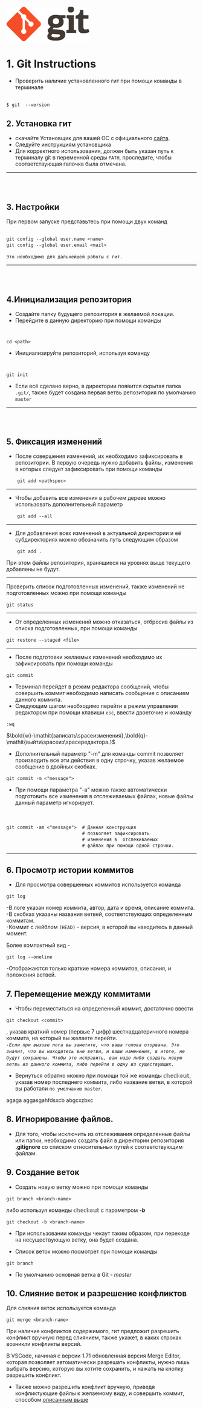 ![LogoGit](logo@2x.png)

#   1. Git Instructions  
-   Проверить наличие установленного гит при помощи команды в терминале
##
    $ git  --version



## 2. Установка гит
-   скачайте Установщик для вашей ОС с официального [сайта](https://git-scm.com/downloads).
-   Следуйте инструкциям установщика
-   Для корректного использования, должен быть указан путь к терминалу git в переменной среды `PATH`, проследите, чтобы соответствующая галочка была отмечена.
***
&nbsp;
\
&nbsp;

##  3. Настройки 
При первом запуске представьтесь при помощи двух команд
##  
    git config --global user.name <name>
    git config --global user.email <mail>
`Это необходимо для дальнейшей работы с гит.`
***
&nbsp;
\
&nbsp;

##  4.Инициализация репозитория
-   Создайте папку будущего репозитория в желаемой локации.
-   Перейдите в данную директорию при помощи команды
#
    cd <path>
-   Инициализируйте репозиторий, используя команду
#
    git init

-   Если всё сделано верно, в директории появится скрытая папка `.git/`, также будет создана первая ветвь репозитория по умолчанию `master`
***
&nbsp;
\
&nbsp;
##  5. Фиксация изменений
-   После совершения изменений, их необходимо зафиксировать в репозитории. В первую очередь нужно добавить файлы, изменения в которых следует зафиксировать при помощи команды
```
    git add <pathspec>
```
***
-   Чтобы добавить все изменения в рабочем дереве можно использовать дополнительный параметр
```
    git add --all
```
***
-   Для добавления всех изменений в актуальной директории и её субдиректориях можно обозначить путь следующим образом
```
    git add .
```
При этом файлы репозитория, хранящиеся на уровнях выще текущего добавлены не будут.
***
Проверить список подготовленных изменений, также изменений не подготовленных можно при помощи команды
```
git status
```
***
-   От определенных изменений можно отказаться, отбросив файлы из списка подготовленных, при помощи команды
```
git restore --staged <file>
```
***
-   После подготовки желаемых изменений необходимо их зафиксировать при помощи команды
```
git commit
```
-   Терминал перейдет в режим редактора сообщений, чтобы совершить коммит необходимо написать сообщение с описанием данного коммита.
-   Следующим шагом необходимо перейти в режим управления редактором при помощи клавиши `esc`, ввести двоеточие и команду 
```
:wq
``` 
$\bold{w}-\mathit{записать\spaceизменения},\bold{q}-\mathit{выйти\spaceиз\spaceредактора.}$
-   Дополнительный параметр "-m" для команды commit позволяет производить все эти действия в одну строчку, указав желаемое сообщение в двойных скобках.
 ```
git commit -m <"message">
```
-   При помощи параметра "-a" можно также автоматически подготовить все изменения в отслеживаемых файлах, новые файлы данный параметр игнорирует.
&nbsp;
\
\
&nbsp;

```
git commit -am <"message">  # Данная конструкция 
                            # позволяет зафиксировать 
                            # изменения в  отслеживаемых 
                            # файлах при помощи одной строчки.
```

***


##  6. Просмотр истории коммитов
-   Для просмотра совершенных коммитов используется команда 
```
git log
```
-В логе указан номер коммита, автор, дата и время, описание коммита. \
-В скобках указаны названия ветвей, соответствующих определенным коммитам.\
-Коммит с лейблом `(HEAD)` - версия, в которой вы находитесь в данный момент. 

Более компактный вид - 
```
git log --oneline
```
-Отображаются только краткие номера коммитов, описания, и положения ветвей.


##  7. Перемещение между коммитами
-   Чтобы переместиться на определенный коммит, достаточно ввести
```
git checkout <commit>
```
, указав краткий номер (первые 7 цифр) шестнадцатеричного номера коммита, на который вы желаете перейти.\
 *`-Если при вызове лога вы заметите, что ваша голова оторвана. Это значит, что вы находитесь вне ветви, и ваши изменения, в итоге, не будут сохранены. Чтобы это исправить, вам надо либо создать новую ветвь из данного коммита, либо перейти в одну из существующих.`*

-   Вернуться обратно можно при помощи той же команды $\mathbb{checkout}$, указав номер последнего коммита, либо название ветви, в которой вы работали `по умолчанию master`.


agaga
aggasgahfdsxcb
abgcxzbxc

## 8. Игнорирование файлов.
-   Для того, чтобы исключить из отслеживания определенные файлы или папки, необходимо создать файл в директории репозитория **.gitignore** со списком относительных путей к соответствующим файлам.


## 9. Создание веток
-   Создать новую ветку можно при помощи команды
```
git branch <branch-name>
```
либо используя команды $\mathbb{checkout}$ с параметром ***-b***
```
git checkout -b <branch-name>
```
-   При использовании команды чекаут таким образом, при переходе на несуществующую ветку, она будет создана.

-    Список веток можно посмотрет при помощи команды 
```
git branch
```
-   По умолчанию основная ветка в Git - *master*

## 10. Слияние веток и разрешение конфликтов
Для слияния веток используется команда

```
git merge <branch-name>
```
При наличие конфликтов содержимого, гит предложит разрешить конфликт вручную перед слиянием, также укажет, в каких строках возникли конфликты версий.

В VSCode, начиная с версии 1.71 обновленная версия Merge Editor, которая позволяет автоматически разрешать конфликты, нужно лишь выбрать версию, которую вы хотите сохранить, и нажать на кнопку разрешить конфликт.

-   Также можно разрешить конфликт вручную, приведя конфликтующие файлы к желаемому виду, и совершить коммит, способом [описанным выше](#5-фиксация-изменений)

